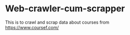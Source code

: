 # Web-crawler-cum-scrapper
This is to crawl and scrap data about courses from https://www.coursef.com/
